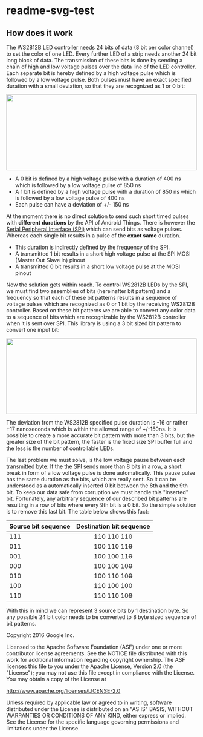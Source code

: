 # readme-svg-test
How does it work
---------------------
The WS2812B LED controller needs 24 bits of data (8 bit per color channel) to set the color of one LED. Every further LED of a strip needs another 24 bit long block of data. The transmission of these bits is done by sending a chain of high and low voltage pulses over the data line of the LED controller. 
Each separate bit is hereby defined by a high voltage pulse which is followed by a low voltage pulse. Both pulses must have an exact specified duration with a small deviation, so that they are recognized as 1 or 0 bit: 

 <img src="https://rawgit.com/Ic-ks/contrib-drivers/master/ws2812b/ws2812b-timings.svg" width="100%" height="200">

* A 0 bit is defined by a high voltage pulse with a duration of 400 ns which is followed by a low voltage pulse of 850 ns
* A 1 bit is defined by a high voltage pulse with a duration of 850 ns which is followed by a low voltage pulse of 400 ns
* Each pulse can have a deviation of +/- 150 ns 

At the moment there is no direct solution to send such short timed pulses with **different durations** by the API of Android Things. There is however the [Serial Peripheral Interface (SPI)](https://developer.android.com/things/sdk/pio/spi.html) which can send bits as voltage pulses. Whereas each single bit results in a pulse of the **exact same** duration. 

* This duration is indirectly defined by the frequency of the SPI. 
* A transmitted 1 bit results in a short high voltage pulse at the SPI MOSI (Master Out Slave In) pinout 
* A transmitted 0 bit results in a short low voltage pulse at the MOSI pinout

Now the solution gets within reach. To control WS2812B LEDs by the SPI, we must find two assemblies of bits (hereinafter bit pattern) and a frequency so that each of these bit patterns results in a sequence of voltage pulses which are recognized as 0 or 1 bit by the receiving WS2812B controller. Based on these bit patterns we are able to convert any color data to a sequence of bits which are recognizable by the WS2812B controller when it is sent over SPI. This library is using a 3 bit sized bit pattern to convert one input bit:

<img src="https://rawgit.com/Ic-ks/contrib-drivers/master/ws2812b/ws2812b-bit-pattern.svg" width="100%" height="200">

The deviation from the WS2812B specified pulse duration is -16 or rather +17 nanoseconds which is within the allowed range of +/-150ns. It is possible to create a more accurate bit pattern with more than 3 bits, but the greater size of the bit pattern, the faster is the fixed size SPI buffer full and the less is the number of controllable LEDs.

The last problem we must solve, is the low voltage pause between each transmitted byte: If the the SPI sends more than 8 bits in a row, a short break in form of a low voltage pulse is done automatically. This pause pulse has the same duration as the bits, which are really sent. So it can be understood as a automatically inserted 0 bit between the 8th and the 9th bit. To keep our data safe from corruption we must handle this "inserted" bit. Fortunately, any arbitrary sequence of our described bit patterns are resulting in a row of bits where every 9th bit is a 0 bit. So the simple solution is to remove this last bit. The table below shows this fact:

| Source bit sequence | Destination bit sequence | 
| ------------------- |:------------------------:| 
| 111                 | 110 110 11~~0~~          |
| 011                 | 100 110 11~~0~~          |
| 001                 | 100 100 11~~0~~          |
| 000                 | 100 100 10~~0~~          |
| 010                 | 100 110 10~~0~~          |
| 100                 | 110 100 10~~0~~          |
| 110                 | 110 110 10~~0~~          |

With this in mind we can represent 3 source bits by 1 destination byte. So any possible 24 bit color needs to be converted to 8 byte sized sequence of bit patterns.

Copyright 2016 Google Inc.

Licensed to the Apache Software Foundation (ASF) under one or more contributor
license agreements.  See the NOTICE file distributed with this work for
additional information regarding copyright ownership.  The ASF licenses this
file to you under the Apache License, Version 2.0 (the "License"); you may not
use this file except in compliance with the License.  You may obtain a copy of
the License at

  http://www.apache.org/licenses/LICENSE-2.0

Unless required by applicable law or agreed to in writing, software
distributed under the License is distributed on an "AS IS" BASIS, WITHOUT
WARRANTIES OR CONDITIONS OF ANY KIND, either express or implied.  See the
License for the specific language governing permissions and limitations under
the License.

[jcenter]: https://bintray.com/google/androidthings/contrib-driver-ws2812b/_latestVersion

